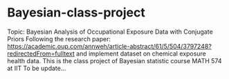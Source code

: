 # Bayesian-class-project
Topic: Bayesian Analysis of Occupational Exposure Data with Conjugate Priors
Following the research paper: https://academic.oup.com/annweh/article-abstract/61/5/504/3797248?redirectedFrom=fulltext
and implement dataset on chemical exposure health data. 
This is the class project of Bayesian statistic course MATH 574 at IIT
To be update...

 
